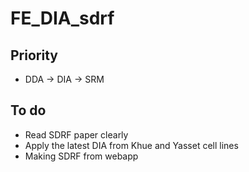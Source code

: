 # FE_DIA_sdrf

## Priority
- DDA -> DIA -> SRM 

## To do 
- Read SDRF paper clearly 
- Apply the latest DIA from Khue and Yasset cell lines 
- Making SDRF from webapp